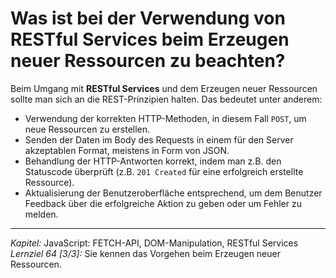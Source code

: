 # Was ist bei der Verwendung von RESTful Services beim Erzeugen neuer Ressourcen zu beachten?

Beim Umgang mit **RESTful Services** und dem Erzeugen neuer Ressourcen sollte man sich an die REST-Prinzipien halten. Das bedeutet unter anderem:

  - Verwendung der korrekten HTTP-Methoden, in diesem Fall `POST`, um neue Ressourcen zu erstellen.
  - Senden der Daten im Body des Requests in einem für den Server akzeptablen Format, meistens in Form von JSON.
  - Behandlung der HTTP-Antworten korrekt, indem man z.B. den Statuscode überprüft (z.B. `201 Created` für eine erfolgreich erstellte Ressource).
  - Aktualisierung der Benutzeroberfläche entsprechend, um dem Benutzer Feedback über die erfolgreiche Aktion zu geben oder um Fehler zu melden.

---

_Kapitel:_ JavaScript: FETCH-API, DOM-Manipulation, RESTful Services
_Lernziel 64 \[3/3\]:_ Sie kennen das Vorgehen beim Erzeugen neuer Ressourcen.
